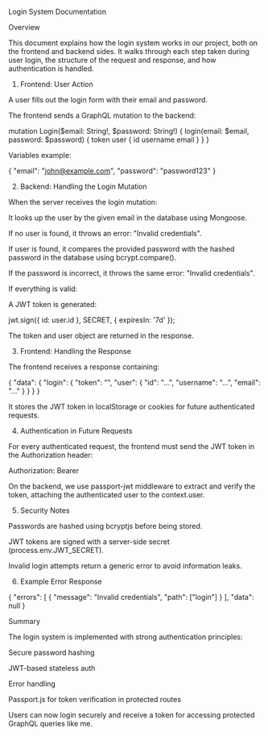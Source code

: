 Login System Documentation

Overview

This document explains how the login system works in our project, both on the frontend and backend sides. It walks through each step taken during user login, the structure of the request and response, and how authentication is handled.

1. Frontend: User Action

A user fills out the login form with their email and password.

The frontend sends a GraphQL mutation to the backend:

mutation Login($email: String!, $password: String!) {
  login(email: $email, password: $password) {
    token
    user {
      id
      username
      email
    }
  }
}

Variables example:

{
  "email": "john@example.com",
  "password": "password123"
}

2. Backend: Handling the Login Mutation

When the server receives the login mutation:

It looks up the user by the given email in the database using Mongoose.

If no user is found, it throws an error: "Invalid credentials".

If user is found, it compares the provided password with the hashed password in the database using bcrypt.compare().

If the password is incorrect, it throws the same error: "Invalid credentials".

If everything is valid:

A JWT token is generated:

jwt.sign({ id: user.id }, SECRET, { expiresIn: '7d' });

The token and user object are returned in the response.

3. Frontend: Handling the Response

The frontend receives a response containing:

{
  "data": {
    "login": {
      "token": "<JWT-TOKEN>",
      "user": {
        "id": "...",
        "username": "...",
        "email": "..."
      }
    }
  }
}

It stores the JWT token in localStorage or cookies for future authenticated requests.

4. Authentication in Future Requests

For every authenticated request, the frontend must send the JWT token in the Authorization header:

Authorization: Bearer <JWT-TOKEN>

On the backend, we use passport-jwt middleware to extract and verify the token, attaching the authenticated user to the context.user.

5. Security Notes

Passwords are hashed using bcryptjs before being stored.

JWT tokens are signed with a server-side secret (process.env.JWT_SECRET).

Invalid login attempts return a generic error to avoid information leaks.

6. Example Error Response

{
  "errors": [
    {
      "message": "Invalid credentials",
      "path": ["login"]
    }
  ],
  "data": null
}

Summary

The login system is implemented with strong authentication principles:

Secure password hashing

JWT-based stateless auth

Error handling

Passport.js for token verification in protected routes

Users can now login securely and receive a token for accessing protected GraphQL queries like me.

